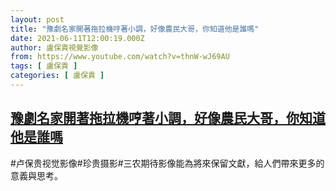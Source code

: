 ```yaml
---
layout: post
title: "豫劇名家開著拖拉機哼著小調，好像農民大哥，你知道他是誰嗎"
date: 2021-06-11T12:00:19.000Z
author: 盧保貴視覺影像
from: https://www.youtube.com/watch?v=thnW-wJ69AU
tags: [ 盧保貴 ]
categories: [ 盧保貴 ]
---
```

<!--1623412819000-->
[豫劇名家開著拖拉機哼著小調，好像農民大哥，你知道他是誰嗎](https://www.youtube.com/watch?v=thnW-wJ69AU)
------

<div>
#卢保贵视觉影像#珍贵摄影#三农期待影像能為將來保留文獻，給人們帶來更多的意義與思考。
</div>
